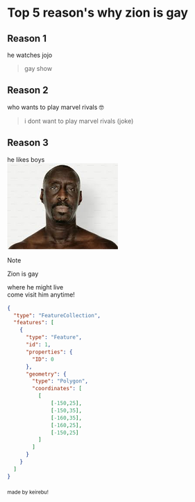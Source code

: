 # Top 5 reason's why zion is **gay**

## Reason 1
he watches jojo
> gay show

## Reason 2
who wants to play marvel rivals 🤓
> i dont want to play marvel rivals (joke)

## Reason 3
he likes boys<br/>
![jojo](https://raw.githubusercontent.com/Keriebu/test.github.io/refs/heads/main/image.png)

> [!NOTE]
> Zion is gay

where he might live<br/>
come visit him anytime!
```geojson
{
  "type": "FeatureCollection",
  "features": [
    {
      "type": "Feature",
      "id": 1,
      "properties": {
        "ID": 0
      },
      "geometry": {
        "type": "Polygon",
        "coordinates": [
          [
              [-150,25],
              [-150,35],
              [-160,35],
              [-160,25],
              [-150,25]
          ]
        ]
      }
    }
  ]
}
```

<sub>made by keirebu!</sub>
